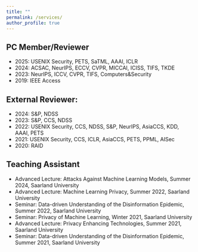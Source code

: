 ```yaml
---
title: ""
permalink: /services/
author_profile: true
---
```


## PC Member/Reviewer
- 2025: USENIX Security, PETS, SaTML, AAAI, ICLR
- 2024: ACSAC, NeurIPS, ECCV, CVPR, MICCAI, ICISS, TIFS, TKDE
- 2023: NeurIPS, ICCV, CVPR, TIFS, Computers&Security
- 2019: IEEE Access

## External Reviewer: 
- 2024: S&P, NDSS
- 2023: S&P, CCS, NDSS
- 2022: USENIX Security, CCS, NDSS, S&P, NeurIPS, AsiaCCS, KDD, AAAI, PETS
- 2021: USENIX Security, CCS, ICLR, AsiaCCS, PETS, PPML, AISec
- 2020: RAID

## Teaching Assistant
- Advanced Lecture: Attacks Against Machine Learning Models, Summer 2024, Saarland University
- Advanced Lecture: Machine Learning Privacy, Summer 2022, Saarland University
- Seminar: Data-driven Understanding of the Disinformation Epidemic, Summer 2022, Saarland University
- Seminar: Privacy of Machine Learning, Winter 2021, Saarland University
- Advanced Lecture: Privacy Enhancing Technologies, Summer 2021, Saarland University
- Seminar: Data-driven Understanding of the Disinformation Epidemic, Summer 2021, Saarland University
